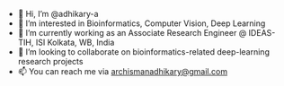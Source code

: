 - 👋 Hi, I’m @adhikary-a
- 👀 I’m interested in Bioinformatics, Computer Vision, Deep Learning
- 🌱 I’m currently working as an Associate Research Engineer @ IDEAS-TIH, ISI Kolkata, WB, India
- 💞️ I’m looking to collaborate on bioinformatics-related deep-learning research projects
- 📫 You can reach me via archismanadhikary@gmail.com
<!---
- 😄 Pronouns: ...
- ⚡ Fun fact: ...
--->
<!---
adhikary-a/adhikary-a is a ✨ special ✨ repository because its `README.md` (this file) appears on your GitHub profile.
You can click the Preview link to take a look at your changes.
--->
